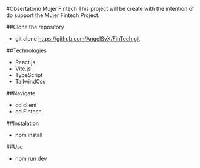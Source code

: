 #Obsertatorio Mujer Fintech
This project will be create with the intention of do support the Mujer Fintech Project.

##Clone the repository
- git clone https://github.com/AngelSvX/FinTech.git

##Technologies
- React.js
- Vite.js
- TypeScript
- TailwindCss

##Navigate
- cd client
- cd Fintech

##Instalation
- npm install

##Use
- npm run dev
